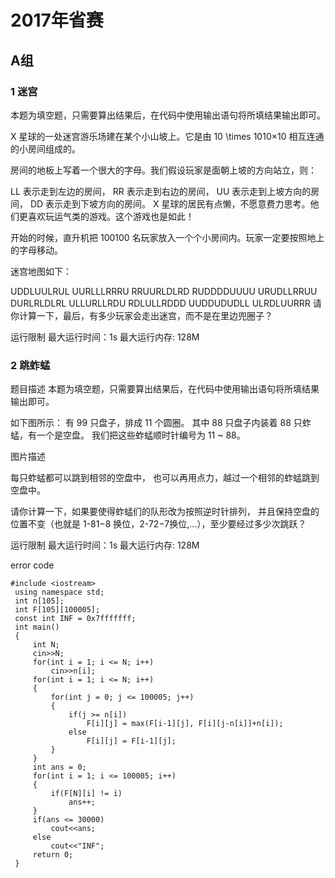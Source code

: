 # 2017年省赛

## A组

### 1 迷宫

本题为填空题，只需要算出结果后，在代码中使用输出语句将所填结果输出即可。

X 星球的一处迷宫游乐场建在某个小山坡上。它是由 10 \times 1010×10 相互连通的小房间组成的。

房间的地板上写着一个很大的字母。我们假设玩家是面朝上坡的方向站立，则：

LL 表示走到左边的房间，
RR 表示走到右边的房间，
UU 表示走到上坡方向的房间，
DD 表示走到下坡方向的房间。
X 星球的居民有点懒，不愿意费力思考。他们更喜欢玩运气类的游戏。这个游戏也是如此！

开始的时候，直升机把 100100 名玩家放入一个个小房间内。玩家一定要按照地上的字母移动。

迷宫地图如下：

UDDLUULRUL
UURLLLRRRU
RRUURLDLRD
RUDDDDUUUU
URUDLLRRUU
DURLRLDLRL
ULLURLLRDU
RDLULLRDDD
UUDDUDUDLL
ULRDLUURRR
请你计算一下，最后，有多少玩家会走出迷宫，而不是在里边兜圈子？

运行限制
最大运行时间：1s
最大运行内存: 128M

### 2 跳蚱蜢

题目描述
本题为填空题，只需要算出结果后，在代码中使用输出语句将所填结果输出即可。

如下图所示： 有 99 只盘子，排成 11 个圆圈。 其中 88 只盘子内装着 88 只蚱蜢，有一个是空盘。 我们把这些蚱蜢顺时针编号为 11 ~ 88。

图片描述

每只蚱蜢都可以跳到相邻的空盘中， 也可以再用点力，越过一个相邻的蚱蜢跳到空盘中。

请你计算一下，如果要使得蚱蜢们的队形改为按照逆时针排列， 并且保持空盘的位置不变（也就是 1-81−8 换位，2-72−7换位,...），至少要经过多少次跳跃？

运行限制
最大运行时间：1s
最大运行内存: 128M

error code
```
#include <iostream>
 using namespace std;
 int n[105];
 int F[105][100005];
 const int INF = 0x7fffffff;
 int main()
 {
     int N;
     cin>>N; 
     for(int i = 1; i <= N; i++)
         cin>>n[i];
     for(int i = 1; i <= N; i++)
     {
         for(int j = 0; j <= 100005; j++)
         {
             if(j >= n[i])
                 F[i][j] = max(F[i-1][j], F[i][j-n[i]]+n[i]);
             else
                 F[i][j] = F[i-1][j];
         }
     }
     int ans = 0;
     for(int i = 1; i <= 100005; i++)
     {
         if(F[N][i] != i)
             ans++;
     }
     if(ans <= 30000)
         cout<<ans;
     else
         cout<<"INF";
     return 0;
 }
```